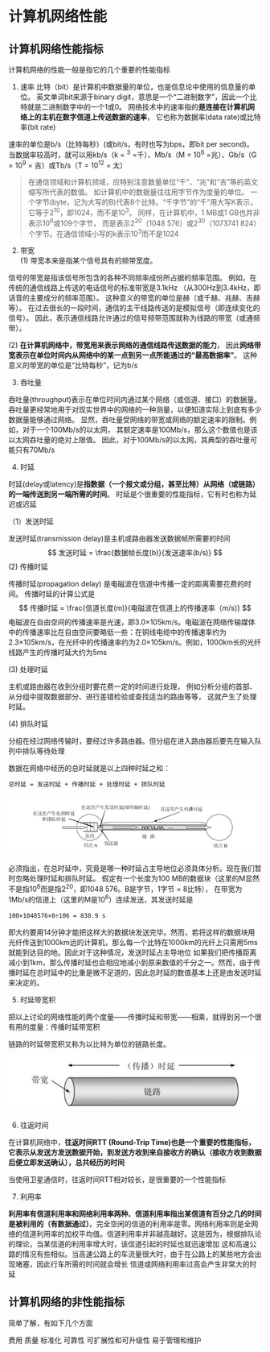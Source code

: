 # 计算机网络性能
## 计算机网络性能指标
计算机网络的性能一般是指它的几个重要的性能指标
1. 速率
比特（bit）是计算机中数据量的单位，也是信息论中使用的信息量的单位。
英文单词bit来源于binary digit，意思是一个“二进制数字”，因此一个比特就是二进制数字中的一个1或0。
网络技术中的速率指的**是连接在计算机网络上的主机在数字信道上传送数据的速率**，
它也称为数据率(data rate)或比特率(bit rate)

速率的单位是b/s（比特每秒）(或bit/s，有时也写为bps，即bit per second)。
当数据率较高时，就可以用kb/s（k = <sup>3</sup> =千）、Mb/s（M = 10<sup>6</sup> =兆）、Gb/s（G = 10<sup>9</sup> = 吉）或Tb/s（T = 10<sup>12</sup> = 太）
> 在通信领域和计算机领域，应特别注意数量单位“千”、“兆”和“吉”等的英文缩写所代表的数值。
如计算机中的数据量往往用字节作为度量的单位。
一个字节(byte，记为大写的B)代表8个比特。“千字节”的“千”用大写K表示，它等于2<sup>10</sup>，即1024，而不是10<sup>3</sup>。
同样，在计算机中，1 MB或1 GB也并非表示10<sup>6</sup>或109个字节，
而是表示2<sup>20</sup>（1048 576）或2<sup>30</sup>（1073741 824）个字节。在通信领域小写的k表示10<sup>3</sup>而不是1024

2. 带宽  
(1) 带宽本来是指某个信号具有的频带宽度。

信号的带宽是指该信号所包含的各种不同频率成份所占据的频率范围。
例如，在传统的通信线路上传送的电话信号的标准带宽是3.1kHz （从300Hz到3.4kHz，即话音的主要成分的频率范围）。
这种意义的带宽的单位是赫（或千赫、兆赫、吉赫等）。
在过去很长的一段时间，通信的主干线路传送的是模拟信号（即连续变化的信号）。
因此，表示通信线路允许通过的信号频带范围就称为线路的带宽（或通频带）。

(2) **在计算机网络中，带宽用来表示网络的通信线路传送数据的能力**，
因此**网络带宽表示在单位时间内从网络中的某一点到另一点所能通过的“最高数据率”**。
这种意义的带宽的单位是“比特每秒”，记为b/s

3. 吞吐量

吞吐量(throughput)表示在单位时间内通过某个网络（或信道、接口）的数据量。
吞吐量更经常地用于对现实世界中的网络的一种测量，以便知道实际上到底有多少数据量能够通过网络。
显然，吞吐量受网络的带宽或网络的额定速率的限制。例如，对于一个100Mb/s的以太网，
其额定速率是100Mb/s，那么这个数值也是该以太网吞吐量的绝对上限值。
因此，对于100Mb/s的以太网，其典型的吞吐量可能只有70Mb/s

4. 时延

时延(delay或latency)是**指数据（一个报文或分组，甚至比特）从网络（或链路）的一端传送到另一端所需的时间**。
时延是个很重要的性能指标，它有时也称为延迟或迟延

（1）发送时延 

发送时延(transmission delay)是主机或路由器发送数据帧所需要的时间
$$
发送时延 =  \frac{数据帧长度(b)}{发送速率(b/s)}
$$
(2) 传播时延 

传播时延(propagation delay)
是电磁波在信道中传播一定的距离需要花费的时间。
传播时延的计算公式是
$$
传播时延 = \frac{信道长度(m)}{电磁波在信道上的传播速率（m/s)}
$$
电磁波在自由空间的传播速率是光速，即3.0×105km/s。电磁波在网络传输媒体中的传播速率比在自由空间要略低一些：在铜线电缆中的传播速率约为2.3×105km/s，在光纤中的传播速率约为2.0×105km/s。例如，1000km长的光纤线路产生的传播时延大约为5ms

(3) 处理时延 

主机或路由器在收到分组时要花费一定的时间进行处理，
例如分析分组的首部、从分组中提取数据部分、进行差错检验或查找适当的路由等等，
这就产生了处理时延。

(4) 排队时延 

分组在经过网络传输时，要经过许多路由器。但分组在进入路由器后要先在输入队列中排队等待处理

数据在网络中经历的总时延就是以上四种时延之和：

```markdown
总时延 = 发送时延 + 传播时延 + 处理时延 + 排队时延
```

![image-20200321175107916](images/image-20200321175107916.png)

必须指出，在总时延中，究竟是哪一种时延占主导地位必须具体分析。现在我们暂时忽略处理时延和排队时延。
假定有一个长度为100 MB的数据块（这里的M显然不是指10<sup>6</sup>而是指2<sup>20</sup>，即1048 576。B是字节，1字节 = 8比特），
在带宽为1Mb/s的信道上（这里的M是10<sup>6</sup>）连续发送，其发送时延是
```markdown
100×1048576×8÷106 = 838.9 s
```
即大约要用14分钟才能把这样大的数据块发送完毕。然而，若将这样的数据块用光纤传送到1000km远的计算机，那么每一个比特在1000km的光纤上只需用5ms就能到达目的地。因此对于这种情况，发送时延占主导地位
如果我们把传播距离减小到1km，那么传播时延也会相应地减小到原来数值的千分之一。然而，由于传播时延在总时延中的比重是微不足道的，因此总时延的数值基本上还是由发送时延来决定的。

5. 时延带宽积

把以上讨论的网络性能的两个度量——传播时延和带宽——相乘，就得到另一个很有用的度量：传播时延带宽积

链路的时延带宽积又称为以比特为单位的链路长度。

![image-20200321180614979](images/image-20200321180614979.png)

6. 往返时间

在计算机网络中，**往返时间RTT (Round-Trip Time)也是一个重要的性能指标，它表示从发送方发送数据开始，到发送方收到来自接收方的确认（接收方收到数据后便立即发送确认），总共经历的时间**

当使用卫星通信时，往返时间RTT相对较长，是很重要的一个性能指标

7. 利用率

 **利用率有信道利用率和网络利用率两种**。**信道利用率指出某信道有百分之几的时间是被利用的（有数据通过）**。完全空闲的信道的利用率是零。网络利用率则是全网络的信道利用率的加权平均值。信道利用率并非越高越好。这是因为，根据排队论的理论，当某信道的利用率增大时，该信道引起的时延也就迅速增加
 这和高速公路的情况有些相似。当高速公路上的车流量很大时，由于在公路上的某些地方会出现堵塞，因此行车所需的时间就会增长
信道或网络利用率过高会产生非常大的时延

## 计算机网络的非性能指标
简单了解，有如下几个方面

费用 质量 标准化 可靠性 可扩展性和可升级性 易于管理和维护
